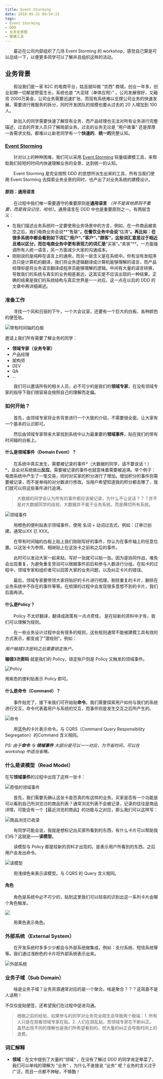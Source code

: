 ```yaml
---
title: Event-Storming
date: 2018-05-31 09:54:23
tags:
- Event Storming
- DDD
- 业务全景图
- 建模工具
---
```


　　最近在公司内部组织了几场 Event Storming 的 workshop，感觉自己算是可以总结一下，以便更多同学可以了解并且组织这样的活动。

## 业务背景

　　假设我们是一家 B2C 的电商平台，姑且就叫做 “京西” 商城，创业一年多，创业初期一切都是野蛮生长，系统也是 “大泥球（单体应用）” 。公司发展很好，又融资 2000万美金，公司业务需要迅速扩张，而现有系统难以支撑公司业务的快速发展，需要进行微服务的拆分，同时开发团队的规模也要从过去的 20 人增加到 100 人。

　　新加入的同学需要快速了解现有业务，而产品经理也无法对所有业务进行完整描述，过去的开发人员只了解局部业务。过去的业务无论是 “用户故事” 还是厚厚一沓需求文档，都难以让新老同学有一个**快速的**、**统一的**完整认知。

### [Event Storming](http://eventstorming.com/)

　　针对以上的种种困难，我们可以采用 [Event Storming](http://eventstorming.com/) 轻量级建模工具，来帮助我们较短的时间内快速理解业务的全景，达到统一的认知。

　　Event Storming 是完全按照 DDD 的思想所派生出来的工具，所有当我们使用 Event Storming 去探索业务全景的同时，也产出了对业务系统的建模设计。

#### 原则：通用语言

　　在过程中我们唯一需要遵守的重要原则是**通用语言** *（并不是其他原则不重要，而是我没记住，哈哈）*。通用语言在 DDD 中也是重要原则之一。有两层含义：

* 在我们描述业务系统时一定要使用业务场景中的方言，例如，在一件商品被卖空之后，我们电商业务会说**”售罄“**，在餐饮业务中会说**”估清“**。再比如：在很多系统中都会看到如下词汇”用户“、”客户“、”顾客“，这些词汇意思过于相近且难以区分，而在电商业务中更有表现力的词汇是**”买家“**、**”卖家“**。一方面强调所有人统一语言，另一方面减少大家的沟通成本。
* 刚刚说的是纯粹在语言上的通用，而另一层含义是在系统中。你有没有发程序员只是计算机的翻译，我们将业务逻辑翻译成计算机能够理解的语言，而产品经理却是将业务语言翻译成程序员能够理解的逻辑。中间有大量的语言转换，导致我们的系统与真实的业务相差甚远，这其实是不应该出现的一种结果。正确的结果是我们的系统结构与真实世界是一一对应。这一点在以后的 DDD 的文章中再详细阐述。

### 准备工作

　　寻找一个风和日丽的下午，一个大会议室，还要有一个巨大的白板、各种颜色的便签贴。

![带有时间轴的白板](Event-Storming/1.png)

邀请上我们所有需要了解业务的同学：

* **领域专家（业务专家）**
* 产品经理
* 架构师
* DEV
* QA
* ...

　　我们可以邀请所有的相关人员，必不可少的是我们的**领域专家**，在没有领域专家的指导下我们很容易会按照自己的理解而走偏。

### 如何开始？

　　首先，由领域专家将业务背景进行一个大致的介绍，不需要很全面，让大家有一个基本的认识即可。

　　然后由领域专家带来大家找到系统中认为最重要的**领域事件**，贴在我们的带有时间轴的白板上。

#### 什么是领域事件（Domain Event）？

　　在系统中真实发生，需要被记录的事件*（大数据的同学，请不要说话！）*，且会对系统做出**反应**。需要被记录的事件也就意味着需要被追溯。举个例子：电商系统中产生了一笔交易，同时对买家的积分进行了增加。增加积分的事件则需要被记录，而不是单纯的对分数进行修改。当用户希望知道我的积分都去哪了，我们就可以将这些事件进行追溯。

> 大数据的同学会认为所有的事件都应该被记录，为什么不让说话？？？并不是对大数据同学的歧视，大数据并不属于业务系统，而是横切所有系统。



![领域事件](Event-Storming/2.png)

　　用橙色的便利贴表示领域事件，使用 名词 + 动词过去式，例如：订单已创建。通常以XX 已 XXX。

　　在带有时间轴的白板上贴上我们刚刚写好的事件，你认为在事件轴上的任意位置。以这张卡为参照，相继贴上在这张卡之前和之后的事件。

　　此时可以发动大家一起来贴，写好一张就可以贴一张。因为是协同作战，难免会出现重复，为避免重复劳动可以根据事件前后和参与人数进行分组。在贴卡的过程中，领域专家和组织者可以回答大家的业务问题，以及纠正卡片的错误。

　　最后，领域专家要带领大家将贴好的卡片进行梳理，剔除重复的卡片，删除在业务系统中不存在的事件等等。在梳理的过程中会发现很多意想不到的卡片，我们后面再讲。

#### 什么是Policy？

　　Policy 不太好翻译，翻译成政策有一点点奇怪， 是在较新的资料中才有，我们可以理解为规则。

　　在一些业务设计过程中会有很多的规则，这些规则通常不能被建模工具有效的方式表示，都变成了”潜规则“。例如：

*用户输错3次密码之后需要锁定账户。*

**输错3次密码** 就是我们的 Policy，锁定账户则是 Policy 又触发的领域事件。

![Policy](Event-Storming/3.png)

用紫色的便利贴表示 Policy 即可。

#### 什么是命令（Command）？

　　事件贴完了，接下来我们可开始贴**命令**。我们需要探索用户如何与我们的系统进行交互，命令代表着用户与系统的交互，而事件则是发生交互之后所产生的。

![命令](Event-Storming/4.png)



　　用蓝色的卡片表示命令。与 CQRS（Command Query Responsibility Segregation）的Command 含义相同。

*PS: 由于**命令** 与 **领域事件** 大部分是可以一一对应，为节省时间，可以在workshop 中适当省略。*

### 什么是读模型（Read Model）

在写**领域事件**的过程中出现了这样一张卡：

![奇怪的领域事件](Event-Storming/5.png)



　　首先，我们需要先确认这张卡是否真的有这样的业务。买家是否有一个功能是可以看到自己所浏览过的商品列表？通常浏览列表不会被记录，记录的往往是商品详情，可能会有一个【最近浏览的商品】的功能与之对应，那么我们可以这样写：

![商品浏览已收录](Event-Storming/6.png)

　　有同学可能会说，我就是想标记出买家所看到的东西，有什么卡片可以帮助我们吗？这就是——**读模型**。

　　读模型与 Policy 都是较新的资料才出现的。是表示用户所看到的东西，之后用户会发出命令。

![读模型](Event-Storming/7.png)

　　用浅绿色来表示读模型。与 CQRS 的 Query 含义相同。

#### 角色

　　角色是系统中必不可少的，贴到这里我们可以轻易的识别出这一系列卡片由哪个角色触发。

![](Event-Storming/8.png)



　　用黄色表示角色。

### 外部系统（External System）

　　在开发系统时多多少少都会与外部系统做集成，例如：支付系统、短信系统等等。我们通过浅粉色的卡片将外部系统表示出来。

![外部系统](Event-Storming/9.png)

### 业务子域（Sub Domain）

　　啥是业务子域？业务资源通常对应的是一个聚合。啥是聚合？？？这简直不是人话啊！









不仅仅是贴便签，还希望我们在过程中促进沟通。



>根据之前的经验，如果参与的同学对业务完全陌生会导致两个极端：1. 所有人只是在观看领域专家在贴。2. 人们在胡乱贴，而领域专家在不断纠正。虽然出现不同的理解也是我们所希望看到的，但大量的纠正会导致时间上的浪费。





### 词汇解释

* **领域**：在文中提到了大量的”领域“ ，在没有了解过 DDD 的同学肯定晕菜了，我们可以单纯的理解为 ”业务“ ，为什么不直接说 ”业务“ 呢？业务的含义过于广泛，而且一点都不神秘，不够酷！